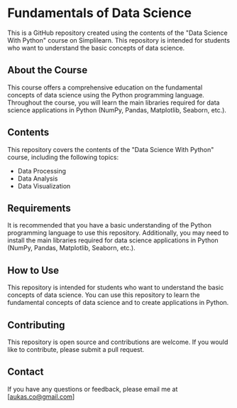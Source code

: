 # Fundamentals of Data Science

This is a GitHub repository created using the contents of the "Data Science With Python" course on Simplilearn. This repository is intended for students who want to understand the basic concepts of data science.

## About the Course

This course offers a comprehensive education on the fundamental concepts of data science using the Python programming language. Throughout the course, you will learn the main libraries required for data science applications in Python (NumPy, Pandas, Matplotlib, Seaborn, etc.).

## Contents

This repository covers the contents of the "Data Science With Python" course, including the following topics:

- Data Processing
- Data Analysis
- Data Visualization

## Requirements

It is recommended that you have a basic understanding of the Python programming language to use this repository. Additionally, you may need to install the main libraries required for data science applications in Python (NumPy, Pandas, Matplotlib, Seaborn, etc.).

## How to Use

This repository is intended for students who want to understand the basic concepts of data science. You can use this repository to learn the fundamental concepts of data science and to create applications in Python.

## Contributing

This repository is open source and contributions are welcome. If you would like to contribute, please submit a pull request.


## Contact

If you have any questions or feedback, please email me at [aukas.co@gmail.com]
